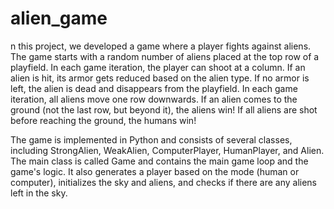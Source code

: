 # alien_game
n this project, we developed a game where a player fights against aliens. The game starts with a random number of aliens placed at the top row of a playfield. In each game iteration, the player can shoot at a column. If an alien is hit, its armor gets reduced based on the alien type. If no armor is left, the alien is dead and disappears from the playfield. In each game iteration, all aliens move one row downwards. If an alien comes to the ground (not the last row, but beyond it), the aliens win! If all aliens are shot before reaching the ground, the humans win!

The game is implemented in Python and consists of several classes, including StrongAlien, WeakAlien, ComputerPlayer, HumanPlayer, and Alien. The main class is called Game and contains the main game loop and the game's logic. It also generates a player based on the mode (human or computer), initializes the sky and aliens, and checks if there are any aliens left in the sky.
